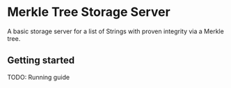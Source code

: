# Merkle Tree Storage Server

A basic storage server for a list of Strings with proven integrity via a Merkle tree. 

## Getting started

TODO: Running guide